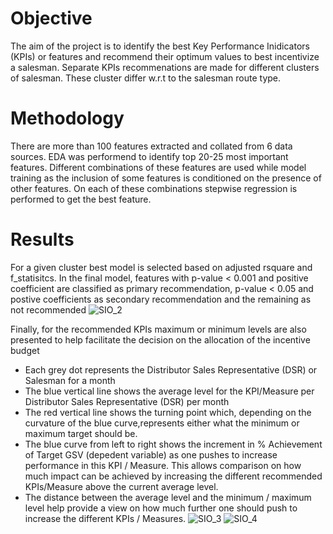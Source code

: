 # Objective
The aim of the project is to identify the best Key Performance Inidicators (KPIs) or features and recommend their optimum values to best incentivize a salesman. Separate KPIs recommenations are made for different clusters of salesman. These cluster differ w.r.t to the salesman route type.

# Methodology
There are more than 100 features extracted and collated from 6 data sources. EDA was performend to identify top 20-25 most important features. Different combinations of these features are used while model training as the inclusion of some features is conditioned on the presence of other features. On each of these combinations stepwise regression is performed to get the best feature.

# Results
For a given cluster best model is selected based on adjusted rsquare and f_statisitcs. In the final model, features with p-value < 0.001 and positive coefficient are classified as primary recommendation, p-value < 0.05 and postive coefficients as secondary recommendation and the remaining as not recommended
![SIO_2](https://user-images.githubusercontent.com/24865203/189040519-7755072b-1cb8-40f9-b52d-abae45e552fc.PNG)

Finally, for the recommended KPIs maximum or minimum levels are also presented to help facilitate the decision on the allocation of the incentive budget
* Each grey dot represents the Distributor Sales Representative (DSR) or Salesman for a month
* The blue vertical line shows the average level for the KPI/Measure per Distributor Sales Representative (DSR) per month
* The red vertical line shows the turning point which, depending on the curvature of the blue curve,represents either what the minimum or maximum target should be.
* The blue curve from left to right shows the increment in % Achievement of Target GSV (depedent variable) as one pushes to increase performance in this KPI / Measure. This allows comparison on how much impact can be achieved by increasing the different recommended KPIs/Measure above the current average level.
* The distance between the average level and the minimum / maximum level help provide a view on how much further one should push to increase the different KPIs / Measures.
![SIO_3](https://user-images.githubusercontent.com/24865203/189041254-72eb46ea-9947-48d1-bafe-49bc35e48056.PNG)
![SIO_4](https://user-images.githubusercontent.com/24865203/189041332-aee43715-fe28-4e04-9676-e7efab6fd0ec.PNG)


